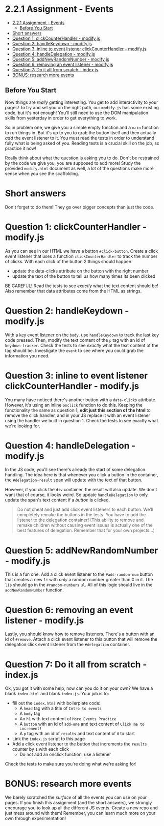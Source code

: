 # 2.2.1 Assignment - Events

- [2.2.1 Assignment - Events](#221-assignment---events)
  - [Before You Start](#before-you-start)
- [Short answers](#short-answers)
- [Question 1: clickCounterHandler - modify.js](#question-1-clickcounterhandler---modifyjs)
- [Question 2: handleKeydown - modify.js](#question-2-handlekeydown---modifyjs)
- [Question 3: inline to event listener clickCounterHandler - modify.js](#question-3-inline-to-event-listener-clickcounterhandler---modifyjs)
- [Question 4: handleDelegation - modify.js](#question-4-handledelegation---modifyjs)
- [Question 5: addNewRandomNumber - modify.js](#question-5-addnewrandomnumber---modifyjs)
- [Question 6: removing an event listener  - modify.js](#question-6-removing-an-event-listener----modifyjs)
- [Question 7: Do it all from scratch - index.js](#question-7-do-it-all-from-scratch---indexjs)
- [BONUS: research more events](#bonus-research-more-events)

## Before You Start
Now things are *really* getting interesting. You get to add interactivity to your pages! To try and set you on the right path, our `modify.js` has some existing code, but it's not enough! You'll still need to use the DOM manipulation skills from yesterday in order to get everything to work.

So in problem one, we give you a simple empty function and a `main` function to run things in. But it's up to you to grab the button itself and then actually *add* the event listener to it. You must read the tests in order to understand fully what is being asked of you. Reading tests is a crucial skill on the job, so practice it now!

Really think about what the question is asking you to do. Don't be restrained by the code we give you, you are supposed to add more! Study the provided `modify.html` document as well, a lot of the questions make more sense when you see the scaffolding.

# Short answers
Don't forget to do them! They go over bigger concepts than just the code.


# Question 1: clickCounterHandler - modify.js
As you can see in our HTML we have a button `#click-button`. Create a click event listener that uses a function `clickCounterHandler` to track the number of clicks. With each click of the button 2 things should happen:
- update the data-clicks attribute on the button with the right number
- update the text of the button to tell us how many times its been clicked

BE CAREFUL! Read the tests to see *exactly* what the text content should be! Also remember that data attributes come from the HTML as strings.

# Question 2: handleKeydown - modify.js
With a key event listener on the `body`, use `handleKeydown` to track the last key code pressed. Then, modify the text content of the `p` tag with an id of `keydown-tracker`. Check the tests to see *exactly* what the text content of the tag should be. Investigate the `event` to see where you could grab the information you need.

# Question 3: inline to event listener clickCounterHandler - modify.js
You many have noticed there's another button with a `data-clicks` attribute. However, it's using an inline `onclick` function to do this. Keeping the functionality the same as question 1, **edit just this section of the html** to remove the click handler, and in your JS replace it with an event listener using the handler we built in question 1. Check the tests to see exactly what we're looking for.

# Question 4: handleDelegation - modify.js
In the JS code, you'll see there's already the start of some delegation handling. The idea here is that whenever you click a button in the container, the `#delegation-result` span will update with the text of that button.

However, if you click the `div` container, the result will also update. We don't want that of course, it looks weird. So update `handleDelegation` to only update the span's text content if a *button* is clicked.

> Do not cheat and just add click event listeners to each button. We'll completely remake the buttons in the tests. You have to add the listener to the delegation container! (This ability to remove and remake children without causing event issues is actually one of the best features of delegation. Remember that for your own projects...)

# Question 5: addNewRandomNumber - modify.js
This is a fun one. Add a click event listener to the `#add-random-num` button that creates a new `li` with *only* a random number greater than 0 in it. The `li`s should go in the `#random-numbers` `ul`. All of this logic should live in the `addNewRandomNumber` function.

# Question 6: removing an event listener  - modify.js
Lastly, you should know how to remove listeners. There's a button with an id of `#remove`. Attach a click event listener to this button that will remove the delegation click event listener from the `#delegation` container.

# Question 7: Do it all from scratch - index.js
Ok, you got it with some help, now can you do it on your own? We have a blank `index.html` and blank `index.js`. Your job is to:
- fill out the `index.html` with boilerplate code:
  - A `head` tag with a title of `Intro to events`
  - A `body` tag
  - An `h1` with text content of `More Events Practice`
  - A `button` with an id of `add-one` and text content of `Click me to increment!`
  - A `p` tag with an id of `results` and text content of `0` to start
- Link the `index.js` script to this page
- Add a click event listener to the button that increments the `results` counter by `1` with each click
  - Do not add an onclick function, use a listener

Check the tests to make sure you're doing what we're asking for!

# BONUS: research more events
We barely scratched the *surface* of all the events you can use on your pages. If you finish this assignment (and the short answers), we strongly encourage you to look up all the different JS events. Create a new repo and just mess around with them! Remember, you can learn much more on your own through experimentation!
